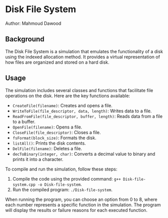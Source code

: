 # Disk File System

Author: Mahmoud Dawood

## Background

The Disk File System is a simulation that emulates the functionality of a disk using the indexed allocation method. It provides a virtual representation of how files are organized and stored on a hard disk.

## Usage

The simulation includes several classes and functions that facilitate file operations on the disk. Here are the key functions available:

- `CreateFile(filename)`: Creates and opens a file.
- `WriteToFile(file_descriptor, data, length)`: Writes data to a file.
- `ReadFromFile(file_descriptor, buffer, length)`: Reads data from a file to a buffer.
- `OpenFile(filename)`: Opens a file.
- `CloseFile(file_descriptor)`: Closes a file.
- `fsFormat(block_size)`: Formats the disk.
- `listAll()`: Prints the disk contents.
- `DelFile(filename)`: Deletes a file.
- `decToBinary(integer, char)`: Converts a decimal value to binary and prints it into a character.

To compile and run the simulation, follow these steps:

1. Compile the code using the provided command: `g++ Disk-file-system.cpp -o Disk-file-system`.
2. Run the compiled program: `./Disk-file-system`.

When running the program, you can choose an option from 0 to 8, where each number represents a specific function in the simulation. The program will display the results or failure reasons for each executed function.


